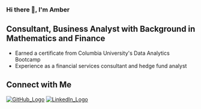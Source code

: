 ### Hi there 👋, I'm Amber

<!--
**amberteets/amberteets** is a ✨ _special_ ✨ repository because its `README.md` (this file) appears on your GitHub profile.

Here are some ideas to get you started:

- 🔭 I’m currently working on ...
- 🌱 I’m currently learning ...
- 👯 I’m looking to collaborate on ...
- 🤔 I’m looking for help with ...
- 💬 Ask me about ...
- 📫 How to reach me: ...
- 😄 Pronouns: ...
- ⚡ Fun fact: ...
-->

## Consultant, Business Analyst with Background in Mathematics and Finance

- Earned a certificate from Columbia University's Data Analytics Bootcamp
- Experience as a financial services consultant and hedge fund analyst

## Connect with Me

[![GitHub_Logo](https://user-images.githubusercontent.com/68611255/129258469-513865ec-4da6-4181-a9b8-ff4f6c0c4e5f.png)][1] [![LinkedIn_Logo](https://user-images.githubusercontent.com/68611255/129258172-31904a99-0f98-40c9-8f94-c9a389b7e5e2.png)][2]
<a href="mailto:teetselamber@gmail.com"></a>

<!-- Links -->
[1]: https://github.com/amberteets
[2]: https://www.linkedin.com/in/amber-teetsel/
